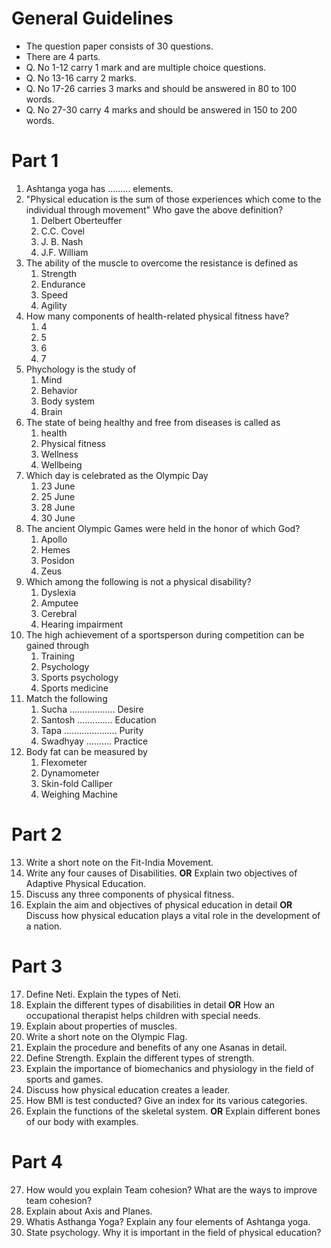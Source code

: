 # General Guidelines 
- The question paper consists of 30 questions. 
- There are 4 parts. 
- Q. No 1-12 carry 1 mark and are multiple choice questions. 
- Q. No 13-16 carry 2 marks. 
- Q. No 17-26 carries 3 marks and should be answered in 80 to 100 words. 
- Q. No 27-30 carry 4 marks and should be answered in 150 to 200 words. 

# Part 1
1. Ashtanga yoga has ......... elements. 
2. "Physical education is the sum of those experiences which come to the individual through movement" Who gave the above definition? 
    1. Delbert Oberteuffer 
    2. C.C. Covel
    3. J. B. Nash 
    4. J.F. William 
3. The ability of the muscle to overcome the resistance is defined as 
    1. Strength 
    2. Endurance 
    3. Speed 
    4. Agility 
4. How many components of health-related physical fitness have? 
    1. 4
    2. 5
    3. 6
    4. 7
5. Phychology is the study of 
    1. Mind 
    2. Behavior 
    3. Body system 
    4. Brain 
6. The state of being healthy and free from diseases is called as 
    1. health 
    2. Physical fitness 
    3. Wellness 
    4. Wellbeing 
7. Which day is celebrated as the Olympic Day 
    1. 23 June 
    2. 25 June 
    3. 28 June 
    4. 30 June 
8. The ancient Olympic Games were held in the honor of which God? 
    1. Apollo 
    2. Hemes 
    3. Posidon 
    4. Zeus 
9. Which among the following is not a physical disability?
    1. Dyslexia 
    2. Amputee 
    3. Cerebral 
    4. Hearing impairment 
10. The high achievement of a sportsperson during competition can be gained through
    1. Training 
    2. Psychology 
    3. Sports psychology 
    4. Sports medicine 
11. Match the following 
    1. Sucha .................. Desire 
    2. Santosh .............. Education 
    3. Tapa ..................... Purity 
    4. Swadhyay .......... Practice 
12. Body fat can be measured by
    1. Flexometer 
    2. Dynamometer 
    3. Skin-fold Calliper
    4. Weighing Machine 

# Part 2 
13. Write a short note on the Fit-India Movement. 
14. Write any four causes of Disabilities. **OR** Explain two objectives of Adaptive Physical Education.
15. Discuss any three components of physical fitness. 
16. Explain the aim and objectives of physical education in detail **OR** Discuss how physical education plays a vital role in the development of a nation. 

# Part 3 
17. Define Neti. Explain the types of Neti. 
18. Explain the different types of disabilities in detail **OR** How an occupational therapist helps children with special needs. 
19. Explain about properties of muscles. 
20. Write a short note on the Olympic Flag. 
21. Explain the procedure and benefits of any one Asanas in detail. 
22. Define Strength. Explain the different types of strength. 
23. Explain the importance of biomechanics and physiology in the field of sports and games. 
24. Discuss how physical education creates a leader. 
25. How BMI is test conducted? Give an index for its various categories. 
26. Explain the functions of the skeletal system. **OR** Explain different bones of our body with examples. 

# Part 4 
27. How would you explain Team cohesion? What are the ways to improve team cohesion? 
28. Explain about Axis and Planes. 
29. Whatis Asthanga Yoga? Explain any four elements of Ashtanga yoga. 
30. State psychology. Why it is important in the field of physical education? 